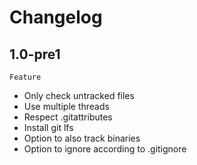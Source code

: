# Changelog

## 1.0-pre1
`Feature`

  - Only check untracked files
  - Use multiple threads
  - Respect .gitattributes
  - Install git lfs
  - Option to also track binaries
  - Option to ignore according to .gitignore